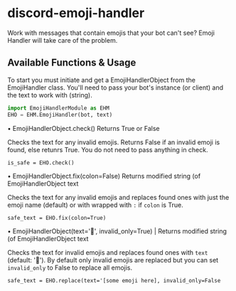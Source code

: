 # discord-emoji-handler
Work with messages that contain emojis that your bot can't see? Emoji Handler will take care of the problem.

## Available Functions & Usage
To start you must initiate and get a EmojiHandlerObject from the EmojiHandler class.
You'll need to pass your bot's instance (or client) and the text to work with (string).

```py
import EmojiHandlerModule as EHM
EHO = EHM.EmojiHandler(bot, text)
```

• EmojiHandlerObject.check() Returns True or False

Checks the text for any invalid emojis. Returns False if an invalid emoji is found, else retunrs True. You do not need to pass anything in check.

`is_safe = EHO.check()`

• EmojiHandlerObject.fix(colon=False) Returns modified string (of EmojiHandlerObject text

Checks the text for any invalid emojis and replaces found ones with just the emoji name (default) or with wrapped with `:` if `colon` is True.

`safe_text = EHO.fix(colon=True)` 

• EmojiHandlerObject(text='🤔', invalid_only=True) | Returns modified string (of EmojiHandlerObject text

Checks the text for invalid emojis and replaces found ones with `text` (default: '🤔'). By default only invalid emojis are replaced but you can set `invalid_only` to False to replace all emojis.

`safe_text = EHO.replace(text='[some emoji here], invalid_only=False`
